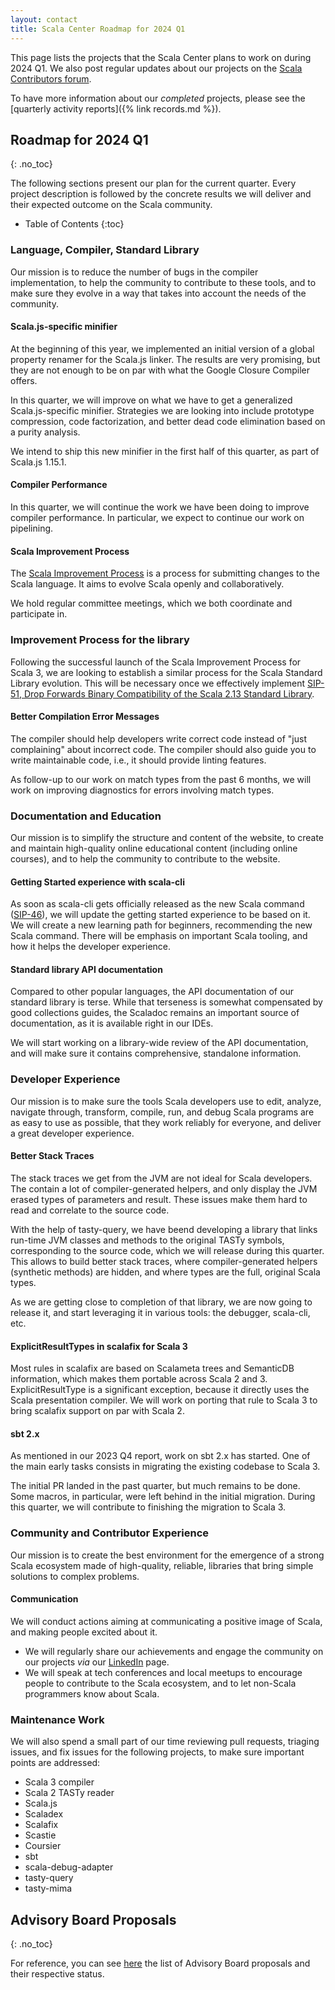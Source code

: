 ```yaml
---
layout: contact
title: Scala Center Roadmap for 2024 Q1
---
```


This page lists the projects that the Scala Center plans to work on during 2024 Q1.
We also post regular updates about our projects on the [Scala Contributors forum](https://contributors.scala-lang.org/c/scala-center/25).

To have more information about our _completed_ projects, please see the [quarterly activity reports]({% link records.md %}).

## Roadmap for 2024 Q1
{: .no_toc}

The following sections present our plan for the current quarter.
Every project description is followed by the concrete results we will deliver and their expected outcome on the Scala community.

* Table of Contents
{:toc}

### Language, Compiler, Standard Library

Our mission is to reduce the number of bugs in the compiler implementation, to help the community to contribute to these tools, and to make sure they evolve in a way that takes into account the needs of the community.

#### Scala.js-specific minifier

At the beginning of this year, we implemented an initial version of a global property renamer for the Scala.js linker.
The results are very promising, but they are not enough to be on par with what the Google Closure Compiler offers.

In this quarter, we will improve on what we have to get a generalized Scala.js-specific minifier.
Strategies we are looking into include prototype compression, code factorization, and better dead code elimination based on a purity analysis.

We intend to ship this new minifier in the first half of this quarter, as part of Scala.js 1.15.1.

#### Compiler Performance

In this quarter, we will continue the work we have been doing to improve compiler performance.
In particular, we expect to continue our work on pipelining.

#### Scala Improvement Process

The [Scala Improvement Process](https://docs.scala-lang.org/sips/index.html) is a process for submitting changes to the Scala language.
It aims to evolve Scala openly and collaboratively.

We hold regular committee meetings, which we both coordinate and participate in.

### Improvement Process for the library

Following the successful launch of the Scala Improvement Process for Scala 3, we are looking to establish a similar process for the Scala Standard Library evolution.
This will be necessary once we effectively implement [SIP-51, Drop Forwards Binary Compatibility of the Scala 2.13 Standard Library](https://docs.scala-lang.org/sips/drop-stdlib-forwards-bin-compat.html).

#### Better Compilation Error Messages

The compiler should help developers write correct code instead of "just complaining" about incorrect code.
The compiler should also guide you to write maintainable code, i.e., it should provide linting features.

As follow-up to our work on match types from the past 6 months, we will work on improving diagnostics for errors involving match types.

### Documentation and Education

Our mission is to simplify the structure and content of the website, to create and maintain high-quality online educational content (including online courses), and to help the community to contribute to the website.

#### Getting Started experience with scala-cli

As soon as scala-cli gets officially released as the new Scala command ([SIP-46](https://docs.scala-lang.org/sips/scala-cli.html)), we will update the getting started experience to be based on it.
We will create a new learning path for beginners, recommending the new Scala command.
There will be emphasis on important Scala tooling, and how it helps the developer experience.

#### Standard library API documentation

Compared to other popular languages, the API documentation of our standard library is terse.
While that terseness is somewhat compensated by good collections guides, the Scaladoc remains an important source of documentation, as it is available right in our IDEs.

We will start working on a library-wide review of the API documentation, and will make sure it contains comprehensive, standalone information.

### Developer Experience

Our mission is to make sure the tools Scala developers use to edit, analyze, navigate through, transform, compile, run, and debug Scala programs are as easy to use as possible, that they work reliably for everyone, and deliver a great developer experience.

#### Better Stack Traces

The stack traces we get from the JVM are not ideal for Scala developers.
The contain a lot of compiler-generated helpers, and only display the JVM erased types of parameters and result.
These issues make them hard to read and correlate to the source code.

With the help of tasty-query, we have beend developing a library that links run-time JVM classes and methods to the original TASTy symbols, corresponding to the source code, which we will release during this quarter.
This allows to build better stack traces, where compiler-generated helpers (synthetic methods) are hidden, and where types are the full, original Scala types.

As we are getting close to completion of that library, we are now going to release it, and start leveraging it in various tools: the debugger, scala-cli, etc.

#### ExplicitResultTypes in scalafix for Scala 3

Most rules in scalafix are based on Scalameta trees and SemanticDB information, which makes them portable across Scala 2 and 3.
ExplicitResultType is a significant exception, because it directly uses the Scala presentation compiler.
We will work on porting that rule to Scala 3 to bring scalafix support on par with Scala 2.

#### sbt 2.x

As mentioned in our 2023 Q4 report, work on sbt 2.x has started.
One of the main early tasks consists in migrating the existing codebase to Scala 3.

The initial PR landed in the past quarter, but much remains to be done.
Some macros, in particular, were left behind in the initial migration.
During this quarter, we will contribute to finishing the migration to Scala 3.

### Community and Contributor Experience

Our mission is to create the best environment for the emergence of a strong Scala ecosystem made of high-quality, reliable, libraries that bring simple solutions to complex problems.

#### Communication

We will conduct actions aiming at communicating a positive image of Scala, and making people excited about it.

- We will regularly share our achievements and engage the community on our projects _via_ our [LinkedIn](https://www.linkedin.com/company/scala-center/) page.
- We will speak at tech conferences and local meetups to encourage people to contribute to the Scala ecosystem, and to let non-Scala programmers know about Scala.

### Maintenance Work

We will also spend a small part of our time reviewing pull requests, triaging issues, and fix issues for the following projects, to make sure important points are addressed:

- Scala 3 compiler
- Scala 2 TASTy reader
- Scala.js
- Scaladex
- Scalafix
- Scastie
- Coursier
- sbt
- scala-debug-adapter
- tasty-query
- tasty-mima

## Advisory Board Proposals
{: .no_toc}

For reference, you can see [here](https://github.com/scalacenter/advisoryboard/tree/master/proposals) the list of Advisory Board proposals and their respective status.
